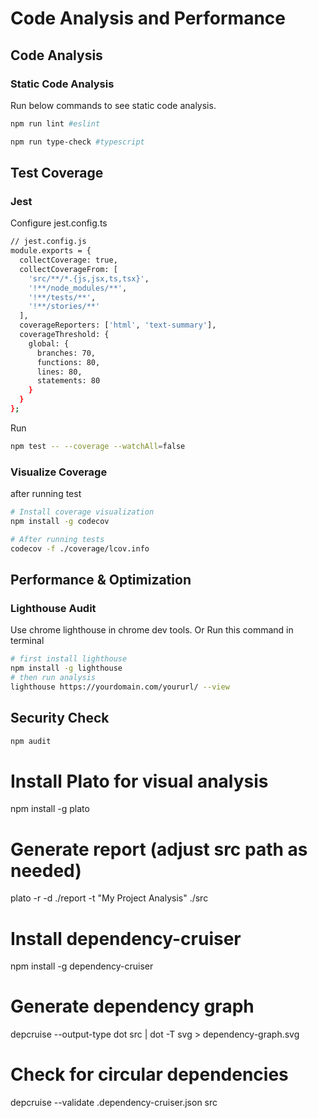 # Code Analysis and Performance

## Code Analysis
### Static Code Analysis
Run below commands to see static code analysis.
```bash
npm run lint #eslint

npm run type-check #typescript
```


## Test Coverage
### Jest
Configure jest.config.ts
```bash
// jest.config.js
module.exports = {
  collectCoverage: true,
  collectCoverageFrom: [
    'src/**/*.{js,jsx,ts,tsx}',
    '!**/node_modules/**',
    '!**/tests/**',
    '!**/stories/**'
  ],
  coverageReporters: ['html', 'text-summary'],
  coverageThreshold: {
    global: {
      branches: 70,
      functions: 80,
      lines: 80,
      statements: 80
    }
  }
};
```
Run
```bash
npm test -- --coverage --watchAll=false
```

### Visualize Coverage
after running test
```bash
# Install coverage visualization
npm install -g codecov

# After running tests
codecov -f ./coverage/lcov.info
```

## Performance & Optimization
### Lighthouse Audit
Use chrome lighthouse in chrome dev tools.
Or
Run this command in terminal
```bash
# first install lighthouse
npm install -g lighthouse
# then run analysis
lighthouse https://yourdomain.com/yoururl/ --view
```

## Security Check
```bash
npm audit
```

# Install Plato for visual analysis
npm install -g plato

# Generate report (adjust src path as needed)
plato -r -d ./report -t "My Project Analysis" ./src

# Install dependency-cruiser
npm install -g dependency-cruiser

# Generate dependency graph
depcruise --output-type dot src | dot -T svg > dependency-graph.svg

# Check for circular dependencies
depcruise --validate .dependency-cruiser.json src
